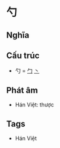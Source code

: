 # 勺

## Nghĩa

## Cấu trúc
* 勺 = [勹](勹.md) [丶](丶.md)

## Phát âm

* Hán Việt: thược

## Tags
* Hán Việt

<script>window.HANZI_FIELD='勺';</script>

